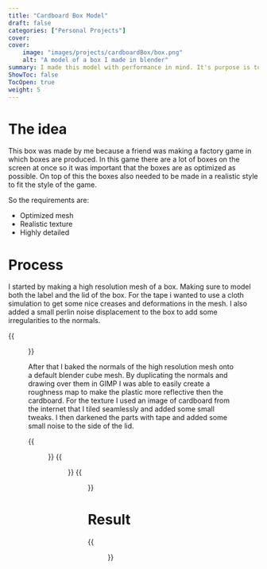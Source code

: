 ```yaml
---
title: "Cardboard Box Model"
draft: false
categories: ["Personal Projects"]
cover:
cover:
    image: "images/projects/cardboardBox/box.png"
    alt: "A model of a box I made in blender"
summary: I made this model with performance in mind. It's purpose is to look as realistic as possible with a minimal amount of vertices.
ShowToc: false
TocOpen: true
weight: 5
---
```


# The idea
This box was made by me because a friend was making a factory game in which boxes are produced. In this game there are a lot of boxes on the screen at once so it was important that the boxes are as optimized as possible. On top of this the boxes also needed to be made in a realistic style to fit the style of the game.

So the requirements are:
- Optimized mesh 
- Realistic texture
- Highly detailed

# Process
I started by making a high resolution mesh of a box. Making sure to model both the label and the lid of the box. For the tape i wanted to use a cloth simulation to get some nice creases and deformations in the mesh. I also added a small perlin noise displacement to the box to add some irregularities to the normals. 

{{<figure src="/images/projects/cardboardBox/CartonBoxHighResWireframe.png" align=left height=600 title="The wireframes of the detailed model" >}}

After that I baked the normals of the high resolution mesh onto a default blender cube mesh. 
By duplicating the normals and drawing over them in GIMP I was able to easily create a roughness map to make the plastic more reflective then the cardboard. 
For the texture I used an image of cardboard from the internet that I tiled seamlessly and added some small tweaks. I then darkened the parts with tape and added some small noise to the side of the lid. 

{{<figure src="/images/projects/cardboardBox/Box_Color.png" align=left height=200 title="Albedo map of box" >}}
{{<figure src="/images/projects/cardboardBox/Box_Normal.png" align=left height=200 title="Normal map of box" >}}
{{<figure src="/images/projects/cardboardBox/Box_Specular.png" align=left height=200 title="Roughness map of box" >}}


# Result
{{<figure src="/images/projects/cardboardBox/CartonBoxResult.png" align=left height=600 title="A render of the finished box" >}}
